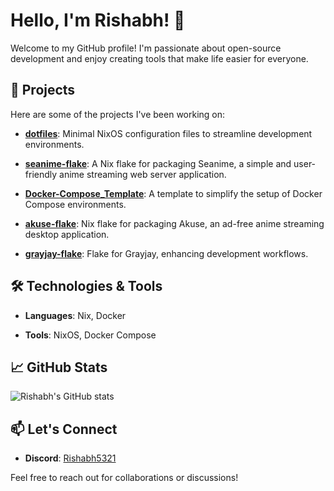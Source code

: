 # Hello, I'm Rishabh! 👋

Welcome to my GitHub profile! I'm passionate about open-source development and enjoy creating tools that make life easier for everyone.

## 🚀 Projects

Here are some of the projects I've been working on:

- **[dotfiles](https://github.com/Rishabh5321/dotfiles)**: Minimal NixOS configuration files to streamline development environments.

- **[seanime-flake](https://github.com/Rishabh5321/seanime-flake)**: A Nix flake for packaging Seanime, a simple and user-friendly anime streaming web server application.

- **[Docker-Compose_Template](https://github.com/Rishabh5321/Docker-Compose_Template)**: A template to simplify the setup of Docker Compose environments.

- **[akuse-flake](https://github.com/Rishabh5321/akuse-flake)**: Nix flake for packaging Akuse, an ad-free anime streaming desktop application.

- **[grayjay-flake](https://github.com/Rishabh5321/grayjay-flake)**: Flake for Grayjay, enhancing development workflows.

## 🛠️ Technologies & Tools

- **Languages**: Nix, Docker

- **Tools**: NixOS, Docker Compose

## 📈 GitHub Stats

![Rishabh's GitHub stats](https://github-readme-stats.vercel.app/api?username=Rishabh5321&show_icons=true&theme=radical)

## 📫 Let's Connect

- **Discord**: [Rishabh5321](https://discord.gg/S3VzxZuQ)

Feel free to reach out for collaborations or discussions!
